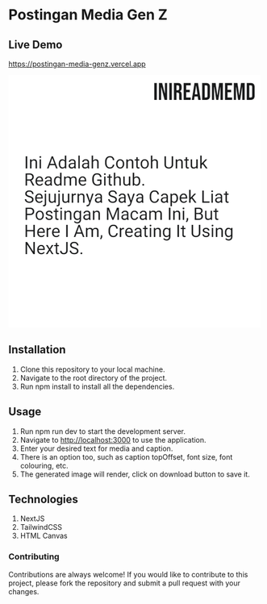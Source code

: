 # Postingan Media Gen Z

## Live Demo

<https://postingan-media-genz.vercel.app>

![Screenshot](https://raw.githubusercontent.com/dotslashf/postingan-media-genz/main/public/images/example.jpg)

## Installation

1. Clone this repository to your local machine.
2. Navigate to the root directory of the project.
3. Run npm install to install all the dependencies.

## Usage

1. Run npm run dev to start the development server.
2. Navigate to <http://localhost:3000> to use the application.
3. Enter your desired text for media and caption.
4. There is an option too, such as caption topOffset, font size, font colouring, etc.
5. The generated image will render, click on download button to save it.

## Technologies

1. NextJS
2. TailwindCSS
3. HTML Canvas

### Contributing

Contributions are always welcome! If you would like to contribute to this project, please fork the repository and submit a pull request with your changes.

